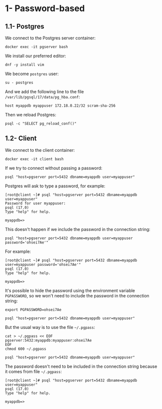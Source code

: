 # 1- Password-based

## 1.1- Postgres

We connect to the Postgres server container:

```
docker exec -it pgserver bash
```

We install our preferred editor:

```
dnf -y install vim
```

We become `postgres` user:

```
su - postgres
```

And we add the following line to the file `/var/lib/pgsql/17/data/pg_hba.conf`:

```
host myappdb myappuser 172.18.0.22/32 scram-sha-256
```

Then we reload Postgres:

```
psql -c "SELECT pg_reload_conf()"
```


## 1.2- Client

We connect to the client container:

```
docker exec -it client bash
```

If we try to connect without passing a password:

```
psql "host=pgserver port=5432 dbname=myappdb user=myappuser"
```

Postgres will ask to type a password, for example:

```
[root@client ~]# psql "host=pgserver port=5432 dbname=myappdb user=myappuser"
Password for user myappuser:
psql (17.0)
Type "help" for help.

myappdb=>
```

This doesn't happen if we include the password in the connection string:

```
psql "host=pgserver port=5432 dbname=myappdb user=myappuser password='ohsei7Ae'"
```

For example:

```
[root@client ~]# psql "host=pgserver port=5432 dbname=myappdb user=myappuser password='ohsei7Ae'"
psql (17.0)
Type "help" for help.

myappdb=>
```

It's possible to hide the password using the environment variable `PGPASSWORD`, so we won't need to include the password in the connection string:

```
export PGPASSWORD=ohsei7Ae

psql "host=pgserver port=5432 dbname=myappdb user=myappuser"
```

But the usual way is to use the file `~/.pgpass`:

```
cat > ~/.pgpass << EOF
pgserver:5432:myappdb:myappuser:ohsei7Ae
EOF
chmod 600 ~/.pgpass

psql "host=pgserver port=5432 dbname=myappdb user=myappuser"
```

The password doesn't need to be included in the connection string because it comes from file `~/.pgpass`:

```
[root@client ~]# psql "host=pgserver port=5432 dbname=myappdb user=myappuser"
psql (17.0)
Type "help" for help.

myappdb=>
```
